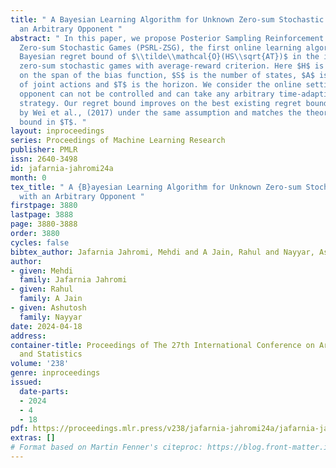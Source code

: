 ```yaml
---
title: " A Bayesian Learning Algorithm for Unknown Zero-sum Stochastic Games with
  an Arbitrary Opponent "
abstract: " In this paper, we propose Posterior Sampling Reinforcement Learning for
  Zero-sum Stochastic Games (PSRL-ZSG), the first online learning algorithm that achieves
  Bayesian regret bound of $\\tilde\\mathcal{O}(HS\\sqrt{AT})$ in the infinite-horizon
  zero-sum stochastic games with average-reward criterion. Here $H$ is an upper bound
  on the span of the bias function, $S$ is the number of states, $A$ is the number
  of joint actions and $T$ is the horizon. We consider the online setting where the
  opponent can not be controlled and can take any arbitrary time-adaptive history-dependent
  strategy. Our regret bound improves on the best existing regret bound of $\\tilde\\mathcal{O}(\\sqrt[3]{DS^2AT^2})$
  by Wei et al., (2017) under the same assumption and matches the theoretical lower
  bound in $T$. "
layout: inproceedings
series: Proceedings of Machine Learning Research
publisher: PMLR
issn: 2640-3498
id: jafarnia-jahromi24a
month: 0
tex_title: " A {B}ayesian Learning Algorithm for Unknown Zero-sum Stochastic Games
  with an Arbitrary Opponent "
firstpage: 3880
lastpage: 3888
page: 3880-3888
order: 3880
cycles: false
bibtex_author: Jafarnia Jahromi, Mehdi and A Jain, Rahul and Nayyar, Ashutosh
author:
- given: Mehdi
  family: Jafarnia Jahromi
- given: Rahul
  family: A Jain
- given: Ashutosh
  family: Nayyar
date: 2024-04-18
address:
container-title: Proceedings of The 27th International Conference on Artificial Intelligence
  and Statistics
volume: '238'
genre: inproceedings
issued:
  date-parts:
  - 2024
  - 4
  - 18
pdf: https://proceedings.mlr.press/v238/jafarnia-jahromi24a/jafarnia-jahromi24a.pdf
extras: []
# Format based on Martin Fenner's citeproc: https://blog.front-matter.io/posts/citeproc-yaml-for-bibliographies/
---
```

